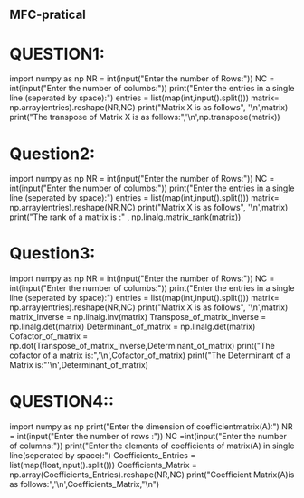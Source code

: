 ## MFC-pratical
# QUESTION1:
import numpy as np
NR = int(input("Enter the number of Rows:"))
NC = int(input("Enter the number of columbs:"))
print("Enter the entries in a single line (seperated by space):")
entries = list(map(int,input().split()))
matrix= np.array(entries).reshape(NR,NC)
print("Matrix X is as follows", '\n',matrix)
print("The transpose of Matrix X is as follows:",'\n',np.transpose(matrix))    




# Question2:
import numpy as np
NR = int(input("Enter the number of Rows:"))
NC = int(input("Enter the number of columbs:"))
print("Enter the entries in a single line (seperated by space):")
entries = list(map(int,input().split()))
matrix= np.array(entries).reshape(NR,NC)
print("Matrix X is as follows", '\n',matrix)
print("The rank of a matrix is :" , np.linalg.matrix_rank(matrix))


# Question3:
import numpy as np
NR = int(input("Enter the number of Rows:"))
NC = int(input("Enter the number of columbs:"))
print("Enter the entries in a single line (seperated by space):")
entries = list(map(int,input().split()))
matrix= np.array(entries).reshape(NR,NC)
print("Matrix X is as follows", '\n',matrix)
matrix_Inverse = np.linalg.inv(matrix)
Transpose_of_matrix_Inverse = np.linalg.det(matrix)
Determinant_of_matrix = np.linalg.det(matrix)
Cofactor_of_matrix = np.dot(Transpose_of_matrix_Inverse,Determinant_of_matrix)
print("The cofactor of a matrix is:",'\n',Cofactor_of_matrix)
print("The Determinant of a Matrix is:"'\n',Determinant_of_matrix)



# QUESTION4::
import numpy as np
print("Enter the dimension of coefficientmatrix(A):")
NR = int(input("Enter the number of rows :"))
NC =int(input("Enter the number of columns:"))
print("Enter the elements of coefficients of matrix(A) in single line(seperated by space):")
Coefficients_Entries = list(map(float,input().split()))
Coefficients_Matrix = np.array(Coefficients_Entries).reshape(NR,NC)
print("Coefficient Matrix(A)is as follows:",'\n',Coefficients_Matrix,"\n")
